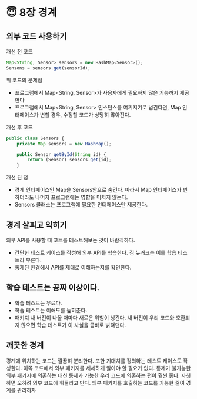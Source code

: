 # 😇 8장 경계

## 외부 코드 사용하기

개선 전 코드

```jsx
Map<String, Sensor> sensors = new HashMap<Sensor>();
Sensons = sensors.get(sensorId);
```

위 코드의 문제점

- 프로그램에서 Map<String, Sensor>가 사용자에게 필요하지 않은 기능까지 제공한다
- 프로그램에서 Map<String, Sensor> 인스턴스를 여기저기로 넘긴다면, Map 인터페이스가 변할 경우, 수정할 코드가 상당히 많아진다.

개선 후 코드

```jsx
public class Sensors {
	private Map sensors = new HashMap();

	public Sensor getById(String id) {
		return (Sensor) sensors.get(id);
	}
```

개선 된 점

- 경계 인터페이스인 Map을 Sensors안으로 숨긴다. 따라서 Map 인터페이스가 변하더라도 나머지 프로그램에는 영향을 미치지 않는다.
- Sensors 클래스는 프로그램에 필요한 인터페이스만 제공한다.

## 경계 살피고 익히기

외부 API를 사용할 때 코트를 테스트해보는 것이 바람직하다.

- 간단한 테스트 케이스를 작성해 외부 API를 학습한다. 짐 뉴커크는 이를 학습 테스트라 부른다.
- 통제된 환경에서 API를 제대로 이해하는지를 확인한다.

## 학습 테스트는 공짜 이상이다.

- 학습 테스트는 무료다.
- 학습 테스트는 이해도를 높혀준다.
- 패키지 새 버전이 나올 때마다 새로운 위험이 생긴다. 새 버전이 우리 코드와 호환되지 않으면 학습 테스트가 이 사실을 곧바로 밝혀댄다.

## 깨끗한 경계

경계에 위치하는 코드는 깔끔히 분리한다. 또한 기대치를 정의하는 테스트 케이스도 작성한다. 이쪽 코드에서 외부 패키지를 세세하게 알아야 할 필요가 없다. 통제가 불가능한 외부 패키지에 의존하는 대신 통제가 가능한 우리 코드에 의존하는 편이 훨씬 좋다. 자칫하면 오히려 외부 코드에 휘둘리고 만다.
외부 패키지를 호출하는 코드를 가능한 줄여 경계를 관리하자